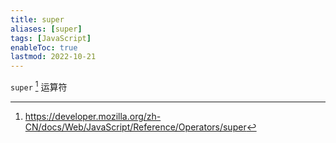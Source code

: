 ```yaml
---
title: super
aliases: [super]
tags: [JavaScript]
enableToc: true
lastmod: 2022-10-21
---
```


`super` [^1] 运算符

[^1]: <https://developer.mozilla.org/zh-CN/docs/Web/JavaScript/Reference/Operators/super>
